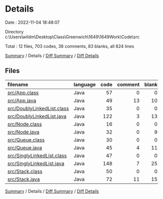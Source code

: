 # Details

Date : 2022-11-04 18:48:07

Directory c:\\Users\\wildm\\Desktop\\Class\\Greenwich\\1649\\1649Work\\Code\\src

Total : 12 files,  703 codes, 38 comments, 83 blanks, all 824 lines

[Summary](results.md) / Details / [Diff Summary](diff.md) / [Diff Details](diff-details.md)

## Files
| filename | language | code | comment | blank | total |
| :--- | :--- | ---: | ---: | ---: | ---: |
| [src/App.class](/src/App.class) | Java | 57 | 0 | 0 | 57 |
| [src/App.java](/src/App.java) | Java | 49 | 13 | 10 | 72 |
| [src/DoublyLinkedList.class](/src/DoublyLinkedList.class) | Java | 35 | 0 | 0 | 35 |
| [src/DoublyLinkedList.java](/src/DoublyLinkedList.java) | Java | 122 | 3 | 13 | 138 |
| [src/Node.class](/src/Node.class) | Java | 16 | 0 | 0 | 16 |
| [src/Node.java](/src/Node.java) | Java | 32 | 0 | 9 | 41 |
| [src/Queue.class](/src/Queue.class) | Java | 30 | 0 | 0 | 30 |
| [src/Queue.java](/src/Queue.java) | Java | 45 | 4 | 11 | 60 |
| [src/SinglyLinkedList.class](/src/SinglyLinkedList.class) | Java | 47 | 0 | 0 | 47 |
| [src/SinglyLinkedList.java](/src/SinglyLinkedList.java) | Java | 148 | 7 | 25 | 180 |
| [src/Stack.class](/src/Stack.class) | Java | 50 | 0 | 0 | 50 |
| [src/Stack.java](/src/Stack.java) | Java | 72 | 11 | 15 | 98 |

[Summary](results.md) / Details / [Diff Summary](diff.md) / [Diff Details](diff-details.md)